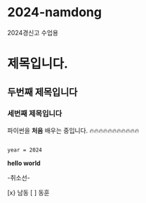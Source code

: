# 2024-namdong
2024경신고 수업용

# 제목입니다.
## 두번째 제목입니다
### 세번째 제목입니다

파이썬을 **처음** 배우는 중입니다. :fire::fire::fire::fire::fire::fire::fire::fire::fire::fire::fire:

```

year = 2024

```

**hello world**

-취소선-

[x} 남동
[ ] 동훈

